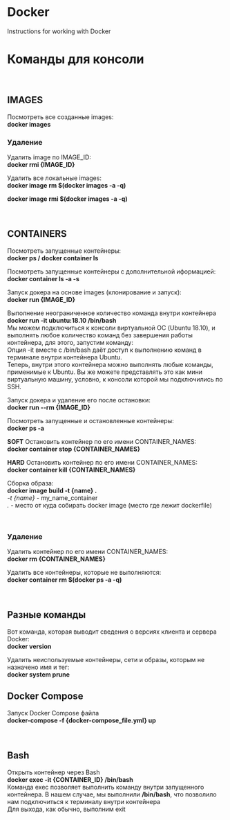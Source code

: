 # Docker
Instructions for working with Docker

# Команды для консоли

</br>

## IMAGES
Посмотреть все созданные images:</br>
**docker images**</br>

### Удаление
Удалить image по IMAGE_ID:</br>
**docker rmi {IMAGE_ID}**</br>

Удалить все локальные images:</br>
**docker image rm $(docker images -a -q)**</br>

**docker image rmi $(docker images -a -q)**</br>

</br>

## CONTAINERS

Посмотреть запущенные контейнеры:</br>
**docker ps / docker container ls**</br>

Посмотреть запущенные контейнеры с дополнительной иформацией:</br>
**docker container ls -a -s**

Запуск докера на основе images (клонирование и запуск):</br>
**docker run {IMAGE_ID}**</br>

Выполнение неограниченное количество команда внутри контейнера</br>
**docker run -it ubuntu:18.10 /bin/bash**</br>
Мы можем подключиться к консоли виртуальной ОС (Ubuntu 18.10), и выполнять любое количество команд без завершения работы контейнера, для этого, запустим команду:</br>
Опция -it вместе с /bin/bash даёт доступ к выполнению команд в терминале внутри контейнера Ubuntu.</br>
Теперь, внутри этого контейнера можно выполнять любые команды, применимые к Ubuntu. Вы же можете представлять это как мини виртуальную машину, условно, к консоли которой мы подключились по SSH.</br>


Запуск докера и удаление его после остановки:</br>
**docker run --rm {IMAGE_ID}**</br>

Посмотреть запущенные и остановленные контейнеры:</br>
**docker ps -a**</br>

**SOFT** Остановить контейнер по его имени CONTAINER_NAMES:</br>
**docker container stop {CONTAINER_NAMES}**</br>

**HARD** Остановить контейнер по его имени CONTAINER_NAMES:</br>
**docker container kill {CONTAINER_NAMES}**</br>

Сборка образа:</br>
**docker image build -t {name} .**</br>
*-t {name}* - my_name_container</br>
*.* - место от куда собирать docker image (место где лежит dockerfile)</br>

</br>

### Удаление

Удалить контейнер по его имени  CONTAINER_NAMES:</br>
**docker rm {CONTAINER_NAMES}**</br>

Удалить все контейнеры, которые не выполняются:</br>
**docker container rm $(docker ps -a -q)**</br>

</br>

## Разные команды

Вот команда, которая выводит сведения о версиях клиента и сервера Docker:</br>
**docker version**</br>

Удалить неиспользуемые контейнеры, сети и образы, которым не назначено имя и тег:</br>
**docker system prune**</br>


## Docker Compose

Запуск Docker Compose файла</br>
**docker-compose -f {docker-compose_file.yml} up**</br>

</br>

## Bash

Открыть контейнер через Bash </br>
**docker exec -it {CONTAINER_ID} /bin/bash**</br>
Команда exec позволяет выполнить команду внутри запущенного контейнера. В нашем случае, мы выполнили **/bin/bash**, что позволило нам подключиться к терминалу внутри контейнера </br>
Для выхода, как обычно, выполним exit</br>